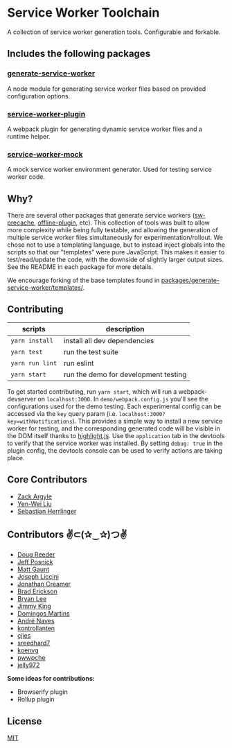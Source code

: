 Service Worker Toolchain
=========================

A collection of service worker generation tools.
Configurable and forkable.

## Includes the following packages

### [generate-service-worker](https://github.com/pinterest/service-workers/tree/master/packages/generate-service-worker)
A node module for generating service worker files based on provided configuration options.

### [service-worker-plugin](https://github.com/pinterest/service-workers/tree/master/packages/service-worker-plugin)
A webpack plugin for generating dynamic service worker files and a runtime helper.

### [service-worker-mock](https://github.com/pinterest/service-workers/tree/master/packages/service-worker-mock)
A mock service worker environment generator. Used for testing service worker code.

## Why?
There are several other packages that generate service workers ([sw-precache](https://github.com/GoogleChrome/sw-precache), [offline-plugin](https://github.com/NekR/offline-plugin/), etc). This collection of tools was built to allow more complexity while being fully testable, and allowing the generation of multiple service worker files simultaneously for experimentation/rollout. We chose not to use a templating language, but to instead inject globals into the scripts so that our "templates" were pure JavaScript. This makes it easier to test/read/update the code, with the downside of slightly larger output sizes. See the README in each package for more details.

We encourage forking of the base templates found in [packages/generate-service-worker/templates/](https://github.com/pinterest/service-workers/tree/master/packages/generate-service-worker/templates).


## Contributing

scripts        | description
-------------- | -----------
`yarn install` | install all dev dependencies
`yarn test`    | run the test suite
`yarn run lint`| run eslint
`yarn start`   | run the demo for development testing

To get started contributing, run `yarn start`, which will run a webpack-devserver on `localhost:3000`. In `demo/webpack.config.js` you'll see the configurations used for the demo testing. Each experimental config can be accessed via the `key` query param (i.e. `localhost:3000?key=withNotifications`). This provides a simple way to install a new service worker for testing, and the corresponding generated code will be visible in the DOM itself thanks to [highlight.js](https://highlightjs.org/). Use the `application` tab in the devtools to verify that the service worker was installed. By setting `debug: true` in the plugin config, the devtools console can be used to verify actions are taking place.

## Core Contributors
* [Zack Argyle](https://github.com/zackargyle)
* [Yen-Wei Liu](https://github.com/bishwei)
* [Sebastian Herrlinger](https://github.com/kommander)

## Contributors ✌⊂(✰‿✰)つ✌
* [Doug Reeder](https://github.com/DougReeder)
* [Jeff Posnick](https://github.com/jeffposnick)
* [Matt Gaunt](https://github.com/gauntface)
* [Joseph Liccini](https://github.com/josephliccini)
* [Jonathan Creamer](https://github.com/jcreamer898)
* [Brad Erickson](https://github.com/13rac1)
* [Bryan Lee](https://github.com/bryclee)
* [Jimmy King](https://github.com/10xlacroixdrinker)
* [Domingos Martins](https://github.com/DomingosMartins)
* [André Naves](https://github.com/andrefgneves)
* [kontrollanten](https://github.com/kontrollanten)
* [cjies](https://github.com/cjies)
* [sreedhard7](https://github.com/sreedhar7)
* [koenvg](https://github.com/koenvg)
* [pwwpche](https://github.com/pwwpche)
* [jelly972](https://github.com/jelly972)

**Some ideas for contributions:**
* Browserify plugin
* Rollup plugin

## License
[MIT](http://isekivacenz.mit-license.org/)
